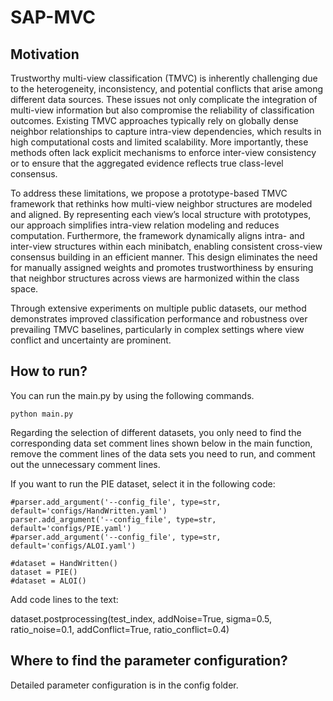 # SAP-MVC

## Motivation
Trustworthy multi-view classification (TMVC) is inherently challenging due to the heterogeneity, inconsistency, and potential conflicts that arise among different data sources. These issues not only complicate the integration of multi-view information but also compromise the reliability of classification outcomes. Existing TMVC approaches typically rely on globally dense neighbor relationships to capture intra-view dependencies, which results in high computational costs and limited scalability. More importantly, these methods often lack explicit mechanisms to enforce inter-view consistency or to ensure that the aggregated evidence reflects true class-level consensus.

To address these limitations, we propose a prototype-based TMVC framework that rethinks how multi-view neighbor structures are modeled and aligned. By representing each view’s local structure with prototypes, our approach simplifies intra-view relation modeling and reduces computation. Furthermore, the framework dynamically aligns intra- and inter-view structures within each minibatch, enabling consistent cross-view consensus building in an efficient manner. This design eliminates the need for manually assigned weights and promotes trustworthiness by ensuring that neighbor structures across views are harmonized within the class space.

Through extensive experiments on multiple public datasets, our method demonstrates improved classification performance and robustness over prevailing TMVC baselines, particularly in complex settings where view conflict and uncertainty are prominent.

## How to run?

You can run the main.py by using the following commands.
    
    python main.py

Regarding the selection of different datasets, you only need to find the corresponding data set comment lines shown below in the main function, remove the comment lines of the data sets you need to run, and comment out the unnecessary comment lines.

If you want to run the PIE dataset, select it in the following code:

    #parser.add_argument('--config_file', type=str, default='configs/HandWritten.yaml') 
    parser.add_argument('--config_file', type=str, default='configs/PIE.yaml')
    #parser.add_argument('--config_file', type=str, default='configs/ALOI.yaml')

    #dataset = HandWritten()
    dataset = PIE()
    #dataset = ALOI()

Add code lines to the text:

dataset.postprocessing(test_index, addNoise=True, sigma=0.5, ratio_noise=0.1, addConflict=True, ratio_conflict=0.4)

## Where to find the parameter configuration?

Detailed parameter configuration is in the config folder.


